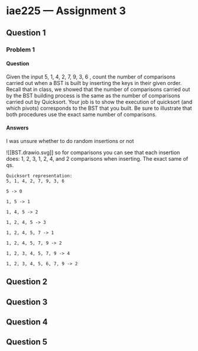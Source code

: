 # iae225 — Assignment 3
## Question 1
### Problem 1
#### Question

Given the input 5, 1, 4, 2, 7, 9, 3, 6 , count the number of comparisons carried out when a BST is built by inserting the keys in their given order. Recall that in class, we showed that the number of comparisons carried out by the BST building process is the same as the number of comparisons carried out by Quicksort. Your job is to show the execution of quicksort (and which pivots) corresponds to the BST that you built. Be sure to illustrate that both procedures use the exact same number of comparisons.

#### Answers

I was unsure whether to do random insertions or not

![[BST.drawio.svg]]
so for comparisons you can see that each insertion does:
1, 2, 3, 1, 2, 4, and 2 comparisons when inserting. The exact same of qs.
```
Quicksort representation:
5, 1, 4, 2, 7, 9, 3, 6

5 -> 0

1, 5 -> 1

1, 4, 5 -> 2

1, 2, 4, 5 -> 3

1, 2, 4, 5, 7 -> 1

1, 2, 4, 5, 7, 9 -> 2

1, 2, 3, 4, 5, 7, 9 -> 4

1, 2, 3, 4, 5, 6, 7, 9 -> 2
```
## Question 2
## Question 3
## Question 4
## Question 5
